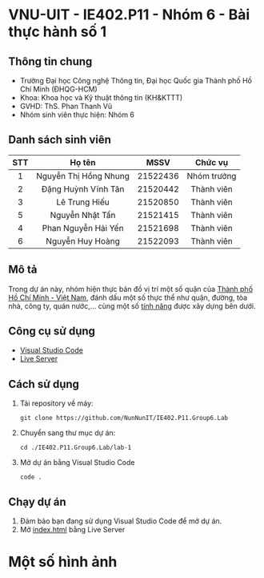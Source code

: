 # VNU-UIT - IE402.P11 - Nhóm 6 - Bài thực hành số 1

## Thông tin chung

- Trường Đại học Công nghệ Thông tin, Đại học Quốc gia Thành phố Hồ Chí Minh (ĐHQG-HCM)
- Khoa: Khoa học và Kỹ thuật thông tin (KH&KTTT)
- GVHD: ThS. Phan Thanh Vũ
- Nhóm sinh viên thực hiện: Nhóm 6

## Danh sách sinh viên

| STT |        Họ tên         |   MSSV   |   Chức vụ   |
| :-: | :-------------------: | :------: | :---------: |
|  1  | Nguyễn Thị Hồng Nhung | 21522436 | Nhóm trưởng |
|  2  |  Đặng Huỳnh Vĩnh Tân  | 21520442 | Thành viên  |
|  3  |     Lê Trung Hiếu     | 21520850 | Thành viên  |
|  5  |    Nguyễn Nhật Tấn    | 21521415 | Thành viên  |
|  4  |  Phan Nguyễn Hải Yến  | 21521698 | Thành viên  |
|  6  |   Nguyễn Huy Hoàng    | 21522093 | Thành viên  |

## Mô tả

Trong dự án này, nhóm hiện thực bản đồ vị trí một số quận của [Thành phố Hồ Chí
Minh - Việt Nam](https://vi.wikipedia.org/wiki/Th%C3%A0nh_ph%E1%BB%91_H%E1%BB%93_Ch%C3%AD_Minh), đánh dấu một số thực thể như quận, đường, tòa nhà, công ty,
quán nước,... cùng một số [tính năng](#tính-năng) được xây dựng bên dưới.

## Công cụ sử dụng

- [Visual Studio Code](https://code.visualstudio.com/Download)
- [Live Server](https://marketplace.visualstudio.com/items?itemName=ritwickdey.LiveServer)

## Cách sử dụng

1. Tải repository về máy:
   ```
   git clone https://github.com/NunNunIT/IE402.P11.Group6.Lab
   ```
2. Chuyển sang thư mục dự án:
   ```
   cd ./IE402.P11.Group6.Lab/lab-1
   ```
3. Mở dự án bằng Visual Studio Code
   ```
   code .
   ```

## Chạy dự án

1. Đảm bảo bạn đang sử dụng Visual Studio Code để mở dự án.
2. Mở [index.html](./index.html) bằng Live Server

# Một số hình ảnh